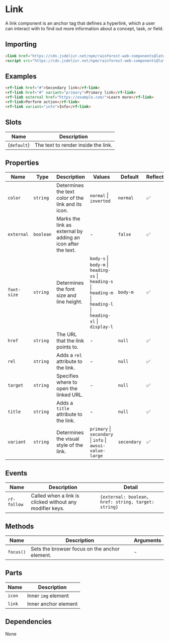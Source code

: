 # Link

A link component is an anchor tag that defines a hyperlink, which a user can interact with to find out more information about a concept, task, or field.

## Importing

``` html
<link href="https://cdn.jsdelivr.net/npm/rainforest-web-components@latest/rainforest.css" rel="stylesheet">
<script src="https://cdn.jsdelivr.net/npm/rainforest-web-components@latest/components/link.js" type="module"></script>
```

## Examples

``` html
<rf-link href="#">Secondary link</rf-link>
<rf-link href="#" variant="primary">Primary link</rf-link>
<rf-link external href="https://example.com/">Learn more</rf-link>
<rf-link>Perform action</rf-link>
<rf-link variant="info">Info</rf-link>    
```

## Slots

| Name | Description |
| --- | --- |
| (`default`) | The text to render inside the link. |

## Properties

| Name | Type | Description | Values | Default | Reflects |
| --- | --- | --- | --- | --- | --- |
| `color` | `string` | Determines the text color of the link and its icon. | `normal` \| `inverted` | `normal` | ✅ |
| `external` | `boolean` | Marks the link as external by adding an icon after the text. | - | `false` | ✅ |
| `font-size` | `string` | Determines the font size and line height. | `body-s` \| `body-m` \| `heading-xs` \| `heading-s` \| `heading-m` \| `heading-l` \| `heading-xl` \| `display-l` | `body-m` | ✅ |
| `href` | `string` | The URL that the link points to. | - | `null` | ✅ |
| `rel` | `string` | Adds a `rel` attribute to the link. | - | `null` | ✅ |
| `target` | `string` | Specifies where to open the linked URL. | - | `null` | ✅ |
| `title` | `string` | Adds a `title` attribute to the link. | - | `null` | ✅ |
| `variant` | `string` | Determines the visual style of the link. | `primary` \| `secondary` \| `info` \| `awsui-value-large` | `secondary` | ✅ |

## Events

| Name | Description | Detail |
| --- | --- | --- |
| `rf-follow` | Called when a link is clicked without any modifier keys. | `{external: boolean, href: string, target: string}` |

## Methods

| Name | Description | Arguments |
| --- | --- | --- |
| `focus()` | Sets the browser focus on the anchor element. | - |

## Parts

| Name | Description |
| --- | --- |
| `icon` | Inner `img` element |
| `link` | Inner anchor element |

## Dependencies

None
